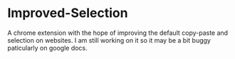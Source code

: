 # Improved-Selection
A chrome extension with the hope of improving the default copy-paste and selection on websites. 
I am still working on it so it may be a bit buggy paticularly on google docs.
